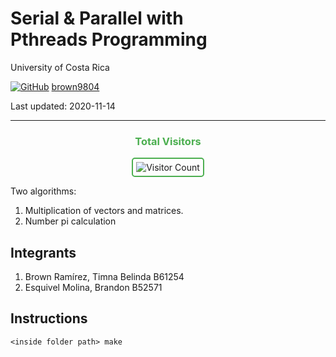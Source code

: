 # Serial & Parallel with <br/> Pthreads Programming 

University of Costa Rica 

[![GitHub](https://img.shields.io/badge/--181717?logo=github&logoColor=ffffff)](https://github.com/)
[brown9804](https://github.com/brown9804)

Last updated: 2020-11-14

------------------------------------------

<div align="center">
  <h3 style="color: #4CAF50;">Total Visitors</h3>
  <img src="https://profile-counter.glitch.me/brown9804/count.svg" alt="Visitor Count" style="border: 2px solid #4CAF50; border-radius: 5px; padding: 5px;"/>
</div>

Two algorithms:
1. Multiplication of vectors and matrices. 
2. Number pi calculation

## Integrants
1. Brown Ramírez, Timna Belinda  B61254
2. Esquivel Molina, Brandon B52571

## Instructions

~~~~
<inside folder path> make
~~~~
